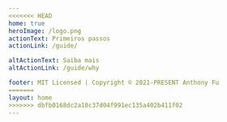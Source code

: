```yaml
---
<<<<<<< HEAD
home: true
heroImage: /logo.png
actionText: Primeiros passos
actionLink: /guide/

altActionText: Saiba mais
altActionLink: /guide/why

footer: MIT Licensed | Copyright © 2021-PRESENT Anthony Fu
=======
layout: home
>>>>>>> dbfb0168dc2a10c37d04f991ec135a402b411f02
---
```


<LandingPage />
